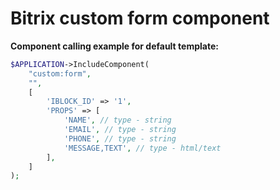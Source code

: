 # Bitrix custom form component

__Component calling example for default template:__
```php
$APPLICATION->IncludeComponent(
	"custom:form",
	"",
	[
        'IBLOCK_ID' => '1',
        'PROPS' => [
            'NAME', // type - string
            'EMAIL', // type - string
            'PHONE', // type - string
            'MESSAGE,TEXT', // type - html/text
        ],
    ]
);
```
